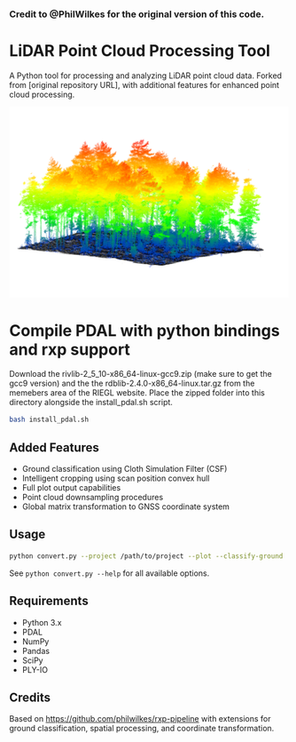 ### Credit to @PhilWilkes for the original version of this code.

# LiDAR Point Cloud Processing Tool

A Python tool for processing and analyzing LiDAR point cloud data. Forked from [original repository URL], with additional features for enhanced point cloud processing.

![Height normalised TLS point cloud with ground points in black](images/plot.png)


# Compile PDAL with python bindings and rxp support 
Download the rivlib-2_5_10-x86_64-linux-gcc9.zip (make sure to get the gcc9 version) and the the rdblib-2.4.0-x86_64-linux.tar.gz from the memebers area of the RIEGL website.
Place the zipped folder into this directory alongside the install_pdal.sh script. 

```bash
bash install_pdal.sh
```

## Added Features

- Ground classification using Cloth Simulation Filter (CSF)
- Intelligent cropping using scan position convex hull
- Full plot output capabilities
- Point cloud downsampling procedures
- Global matrix transformation to GNSS coordinate system

## Usage

```bash
python convert.py --project /path/to/project --plot --classify-ground
```

See `python convert.py --help` for all available options.

## Requirements

- Python 3.x
- PDAL
- NumPy
- Pandas
- SciPy
- PLY-IO

## Credits

Based on https://github.com/philwilkes/rxp-pipeline with extensions for ground classification, spatial processing, and coordinate transformation.

